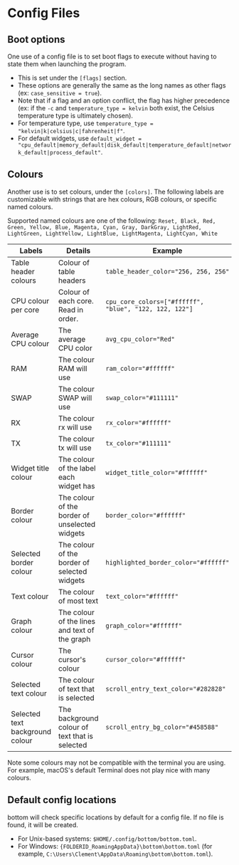 # Config Files

## Boot options

One use of a config file is to set boot flags to execute without having to state them when launching the program.

- This is set under the `[flags]` section.
- These options are generally the same as the long names as other flags (ex: `case_sensitive = true`).
- Note that if a flag and an option conflict, the flag has higher precedence (ex: if the `-c` and `temperature_type = kelvin` both exist, the Celsius temperature type is ultimately chosen).
- For temperature type, use `temperature_type = "kelvin|k|celsius|c|fahrenheit|f"`.
- For default widgets, use `default_widget = "cpu_default|memory_default|disk_default|temperature_default|network_default|process_default"`.

## Colours

Another use is to set colours, under the `[colors]`. The following labels are customizable with strings that are hex colours, RGB colours, or specific named colours.

Supported named colours are one of the following: `Reset, Black, Red, Green, Yellow, Blue, Magenta, Cyan, Gray, DarkGray, LightRed, LightGreen, LightYellow, LightBlue, LightMagenta, LightCyan, White`

| Labels                          | Details                                        | Example                                                |
| ------------------------------- | ---------------------------------------------- | ------------------------------------------------------ |
| Table header colours            | Colour of table headers                        | `table_header_color="256, 256, 256"`                   |
| CPU colour per core             | Colour of each core. Read in order.            | `cpu_core_colors=["#ffffff", "blue", "122, 122, 122"]` |
| Average CPU colour              | The average CPU color                          | `avg_cpu_color="Red"`                                  |
| RAM                             | The colour RAM will use                        | `ram_color="#ffffff"`                                  |
| SWAP                            | The colour SWAP will use                       | `swap_color="#111111"`                                 |
| RX                              | The colour rx will use                         | `rx_color="#ffffff"`                                   |
| TX                              | The colour tx will use                         | `tx_color="#111111"`                                   |
| Widget title colour             | The colour of the label each widget has        | `widget_title_color="#ffffff"`                         |
| Border colour                   | The colour of the border of unselected widgets | `border_color="#ffffff"`                               |
| Selected border colour          | The colour of the border of selected widgets   | `highlighted_border_color="#ffffff"`                   |
| Text colour                     | The colour of most text                        | `text_color="#ffffff"`                                 |
| Graph colour                    | The colour of the lines and text of the graph  | `graph_color="#ffffff"`                                |
| Cursor colour                   | The cursor's colour                            | `cursor_color="#ffffff"`                               |
| Selected text colour            | The colour of text that is selected            | `scroll_entry_text_color="#282828"`                    |
| Selected text background colour | The background colour of text that is selected | `scroll_entry_bg_color="#458588"`                      |

Note some colours may not be compatible with the terminal you are using. For example, macOS's default Terminal does not play nice with many colours.

## Default config locations

bottom will check specific locations by default for a config file. If no file is found, it will be created.

- For Unix-based systems: `$HOME/.config/bottom/bottom.toml`.
- For Windows: `{FOLDERID_RoamingAppData}\bottom\bottom.toml` (for example, `C:\Users\Clement\AppData\Roaming\bottom\bottom.toml`).
